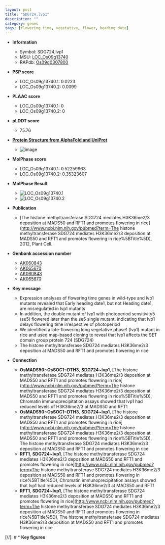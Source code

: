 ```yaml
---
layout: post
title: "SDG724,lvp1"
description: ""
category: genes
tags: [flowering time, vegetative, flower, heading date]
---
```


* **Information**  
    + Symbol: SDG724,lvp1  
    + MSU: [LOC_Os09g13740](http://rice.plantbiology.msu.edu/cgi-bin/ORF_infopage.cgi?orf=LOC_Os09g13740)  
    + RAPdb: [Os09g0307800](http://rapdb.dna.affrc.go.jp/viewer/gbrowse_details/irgsp1?name=Os09g0307800)  

* **PSP score**  
    + LOC_Os09g13740.1: 0.0223 
    + LOC_Os09g13740.2: 0.0099 

* **PLAAC score**  
    + LOC_Os09g13740.1: 0 
    + LOC_Os09g13740.2: 0 

* **pLDDT score**
    + 75.76

* **[Protein Structure from AlphaFold and UniProt](https://www.uniprot.org/uniprotkb/Q69JB4/entry#structure)**
    + ![image](https://ricepsp.github.io/images/Q6/AF-Q69JB4-F1.png)

* **MolPhase score**
    + LOC_Os09g13740.1: 0.52259963
    + LOC_Os09g13740.2: 0.35323607

* **MolPhase Result**
    + ![LOC_Os09g13740.1](https://304243504.github.io/Pictures/LOC_Os09g/LOC_Os09g13740.1.png)
    + ![LOC_Os09g13740.2](https://304243504.github.io/Pictures/LOC_Os09g/LOC_Os09g13740.2.png)

* **Publication**  
    + [The histone methyltransferase SDG724 mediates H3K36me2/3 deposition at MADS50 and RFT1 and promotes flowering in rice](http://www.ncbi.nlm.nih.gov/pubmed?term=The histone methyltransferase SDG724 mediates H3K36me2/3 deposition at MADS50 and RFT1 and promotes flowering in rice%5BTitle%5D), 2012, Plant Cell.

* **Genbank accession number**  
    + [AK060843](http://www.ncbi.nlm.nih.gov/nuccore/AK060843)
    + [AK065670](http://www.ncbi.nlm.nih.gov/nuccore/AK065670)
    + [AK060843](http://www.ncbi.nlm.nih.gov/nuccore/AK060843)
    + [AK065670](http://www.ncbi.nlm.nih.gov/nuccore/AK065670)

* **Key message**  
    + Expression analyses of flowering time genes in wild-type and lvp1 mutants revealed that Early heading date1, but not Heading date1, are misregulated in lvp1 mutants
    + In addition, the double mutant of lvp1 with photoperiod sensitivity5 (se5) flowered later than the se5 single mutant, indicating that lvp1 delays flowering time irrespective of photoperiod
    + We identified a late-flowering long vegetative phase1 (lvp1) mutant in rice and used map-based cloning to reveal that lvp1 affects the SET domain group protein 724 (SDG724)
    + The histone methyltransferase SDG724 mediates H3K36me2/3 deposition at MADS50 and RFT1 and promotes flowering in rice

* **Connection**  
    + __OsMADS50~OsSOC1~DTH3__, __SDG724~lvp1__, [The histone methyltransferase SDG724 mediates H3K36me2/3 deposition at MADS50 and RFT1 and promotes flowering in rice](http://www.ncbi.nlm.nih.gov/pubmed?term=The histone methyltransferase SDG724 mediates H3K36me2/3 deposition at MADS50 and RFT1 and promotes flowering in rice%5BTitle%5D), Chromatin immunoprecipitation assays showed that lvp1 had reduced levels of H3K36me2/3 at MADS50 and RFT1
    + __OsMADS50~OsSOC1~DTH3__, __SDG724~lvp1__, [The histone methyltransferase SDG724 mediates H3K36me2/3 deposition at MADS50 and RFT1 and promotes flowering in rice](http://www.ncbi.nlm.nih.gov/pubmed?term=The histone methyltransferase SDG724 mediates H3K36me2/3 deposition at MADS50 and RFT1 and promotes flowering in rice%5BTitle%5D), The histone methyltransferase SDG724 mediates H3K36me2/3 deposition at MADS50 and RFT1 and promotes flowering in rice
    + __RFT1__, __SDG724~lvp1__, [The histone methyltransferase SDG724 mediates H3K36me2/3 deposition at MADS50 and RFT1 and promotes flowering in rice](http://www.ncbi.nlm.nih.gov/pubmed?term=The histone methyltransferase SDG724 mediates H3K36me2/3 deposition at MADS50 and RFT1 and promotes flowering in rice%5BTitle%5D), Chromatin immunoprecipitation assays showed that lvp1 had reduced levels of H3K36me2/3 at MADS50 and RFT1
    + __RFT1__, __SDG724~lvp1__, [The histone methyltransferase SDG724 mediates H3K36me2/3 deposition at MADS50 and RFT1 and promotes flowering in rice](http://www.ncbi.nlm.nih.gov/pubmed?term=The histone methyltransferase SDG724 mediates H3K36me2/3 deposition at MADS50 and RFT1 and promotes flowering in rice%5BTitle%5D), The histone methyltransferase SDG724 mediates H3K36me2/3 deposition at MADS50 and RFT1 and promotes flowering in rice

[//]: # * **Key figures**  


